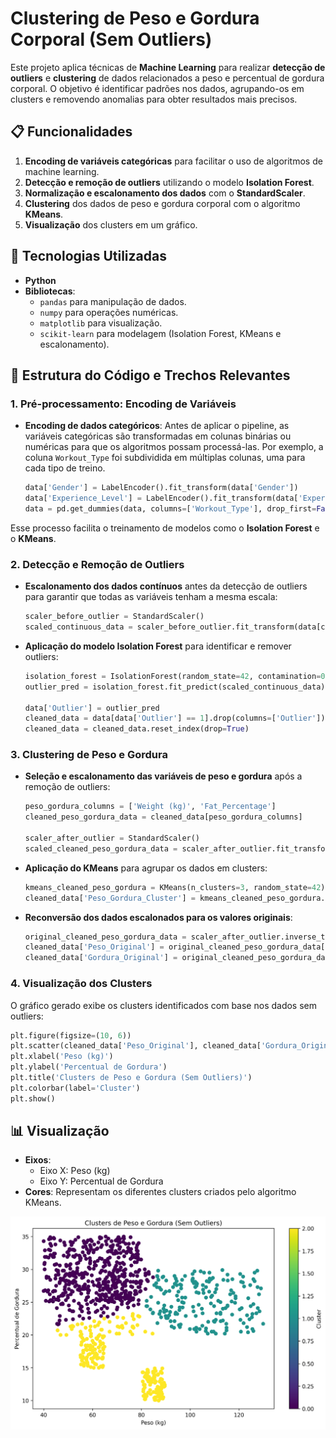 # Clustering de Peso e Gordura Corporal (Sem Outliers)

Este projeto aplica técnicas de **Machine Learning** para realizar **detecção de outliers** e **clustering** de dados relacionados a peso e percentual de gordura corporal. O objetivo é identificar padrões nos dados, agrupando-os em clusters e removendo anomalias para obter resultados mais precisos.

## 📋 Funcionalidades

1. **Encoding de variáveis categóricas** para facilitar o uso de algoritmos de machine learning.
2. **Detecção e remoção de outliers** utilizando o modelo **Isolation Forest**.
3. **Normalização e escalonamento dos dados** com o **StandardScaler**.
4. **Clustering** dos dados de peso e gordura corporal com o algoritmo **KMeans**.
5. **Visualização** dos clusters em um gráfico.

## 🚀 Tecnologias Utilizadas

- **Python**
- **Bibliotecas**:
  - `pandas` para manipulação de dados.
  - `numpy` para operações numéricas.
  - `matplotlib` para visualização.
  - `scikit-learn` para modelagem (Isolation Forest, KMeans e escalonamento).

## 📂 Estrutura do Código e Trechos Relevantes

### 1. **Pré-processamento: Encoding de Variáveis**

- **Encoding de dados categóricos**:
  Antes de aplicar o pipeline, as variáveis categóricas são transformadas em colunas binárias ou numéricas para que os algoritmos possam processá-las. Por exemplo, a coluna `Workout_Type` foi subdividida em múltiplas colunas, uma para cada tipo de treino.

  ```python
  data['Gender'] = LabelEncoder().fit_transform(data['Gender'])
  data['Experience_Level'] = LabelEncoder().fit_transform(data['Experience_Level'])
  data = pd.get_dummies(data, columns=['Workout_Type'], drop_first=False)
  ```

Esse processo facilita o treinamento de modelos como o **Isolation Forest** e o **KMeans**.

### 2. **Detecção e Remoção de Outliers**

- **Escalonamento dos dados contínuos** antes da detecção de outliers para garantir que todas as variáveis tenham a mesma escala:

  ```python
  scaler_before_outlier = StandardScaler()
  scaled_continuous_data = scaler_before_outlier.fit_transform(data[continuous_columns])
  ```

- **Aplicação do modelo Isolation Forest** para identificar e remover outliers:

  ```python
  isolation_forest = IsolationForest(random_state=42, contamination=0.05)
  outlier_pred = isolation_forest.fit_predict(scaled_continuous_data)

  data['Outlier'] = outlier_pred
  cleaned_data = data[data['Outlier'] == 1].drop(columns=['Outlier'])
  cleaned_data = cleaned_data.reset_index(drop=True)
  ```

### 3. **Clustering de Peso e Gordura**

- **Seleção e escalonamento das variáveis de peso e gordura** após a remoção de outliers:

  ```python
  peso_gordura_columns = ['Weight (kg)', 'Fat_Percentage']
  cleaned_peso_gordura_data = cleaned_data[peso_gordura_columns]

  scaler_after_outlier = StandardScaler()
  scaled_cleaned_peso_gordura_data = scaler_after_outlier.fit_transform(cleaned_peso_gordura_data)
  ```

- **Aplicação do KMeans** para agrupar os dados em clusters:

  ```python
  kmeans_cleaned_peso_gordura = KMeans(n_clusters=3, random_state=42)
  cleaned_data['Peso_Gordura_Cluster'] = kmeans_cleaned_peso_gordura.fit_predict(scaled_cleaned_peso_gordura_data)
  ```

- **Reconversão dos dados escalonados para os valores originais**:

  ```python
  original_cleaned_peso_gordura_data = scaler_after_outlier.inverse_transform(scaled_cleaned_peso_gordura_data)
  cleaned_data['Peso_Original'] = original_cleaned_peso_gordura_data[:, 0]
  cleaned_data['Gordura_Original'] = original_cleaned_peso_gordura_data[:, 1]
  ```

### 4. **Visualização dos Clusters**

O gráfico gerado exibe os clusters identificados com base nos dados sem outliers:

```python
plt.figure(figsize=(10, 6))
plt.scatter(cleaned_data['Peso_Original'], cleaned_data['Gordura_Original'], c=cleaned_data['Peso_Gordura_Cluster'], cmap='viridis')
plt.xlabel('Peso (kg)')
plt.ylabel('Percentual de Gordura')
plt.title('Clusters de Peso e Gordura (Sem Outliers)')
plt.colorbar(label='Cluster')
plt.show()
```

## 📊 Visualização
- **Eixos**:
  - Eixo X: Peso (kg)
  - Eixo Y: Percentual de Gordura
- **Cores**: Representam os diferentes clusters criados pelo algoritmo KMeans.

![Gráfico de Clusters](figures/clusters_peso_gordura.png)

